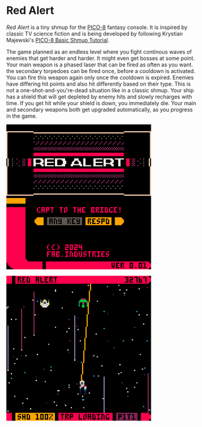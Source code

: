 # Red Alert

_Red Alert_ is a tiny shmup for the [PICO-8](https://www.lexaloffle.com/pico-8.php) fantasy console. It is inspired by classic TV science fiction and is being developed by following Krystian Majewski's [PICO-8 Basic Shmup Tutorial](https://github.com/Krystman/lazydevs-pico8-basic-shmup).

The game planned as an endless level where you fight continous waves of enemies that get harder and harder. It might even get bosses at some point. Your main weapon is a phased laser that can be fired as often as you want. the secondary torpedoes can be fired once, before a cooldown is activated. You can fire this weapon again only once the cooldown is expired. Enemies have differing hit points and also hit differently based on their type. This is not a one-shot-and-you're-dead situation like in a classic shmup. Your ship has a shield that will get depleted by enemy hits and slowly recharges with time. If you get hit while your shield is down, you immediately die. Your main and secondary weapons both get upgraded automatically, as you progress in the game.

![Start Screen](redalert_1.gif)

![Gameplay Mockup](redalert_0.gif)